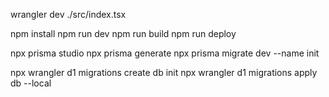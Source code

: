 wrangler dev ./src/index.tsx

npm install
npm run dev
npm run build
npm run deploy

npx prisma studio
npx prisma generate
npx prisma migrate dev --name init

npx wrangler d1 migrations create db init
npx wrangler d1 migrations apply db --local
